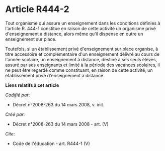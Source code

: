 # Article R444-2

Tout organisme qui assure un enseignement dans les conditions définies à l'article R. 444-1 constitue en raison de cette
activité un organisme privé d'enseignement à distance, alors même qu'il dispense en outre un enseignement sur place. 

Toutefois, si un établissement privé d'enseignement sur place organise, à titre accessoire et complémentaire d'un
enseignement délivré au cours de l'année scolaire, un enseignement à distance, destiné à ses seuls élèves, assuré par ses
enseignants et limité à la période des vacances scolaires, il ne peut être regardé comme constituant, en raison de cette
activité, un établissement privé d'enseignement à distance.

**Liens relatifs à cet article**

_Codifié par_:

  - Décret n°2008-263 du 14 mars 2008, v. init.

_Créé par_:

  - Décret n°2008-263 du 14 mars 2008 - art. (V)

_Cite_:

  - Code de l'éducation - art. R444-1 (V)
